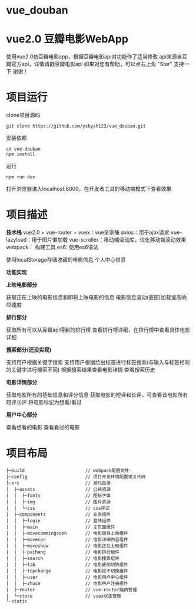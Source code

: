 # vue_douban
# vue2.0 豆瓣电影WebApp #

使用vue2.0仿豆瓣电影app，根据豆瓣电影api对功能作了适当修改
api来源自豆瓣官方api，详情请戳豆瓣电影api
如果对您有帮助，可以点右上角 "Star" 支持一下 谢谢！

# 项目运行 #
clone项目源码
```
git clone https://github.com/yshysh123/vue_douban.git
```
安装依赖

```
cd vue-douban
npm install
```

运行
```
npm run dev
```

打开浏览器进入localhost:8000，在开发者工具的移动端模式下查看效果
# 项目描述 #

**技术栈**
vue2.0 + vue-router + vuex：vue全家桶
axios：用于ajax请求
vue-lazyload：用于图片懒加载
vue-scroller：移动端滚动库，优化移动端滚动效果
webpack： 构建工具
es6: 使用es6语法

使用localStorage存储收藏的电影信息,个人中心信息

**功能实现**

**上映电影部分**

 获取正在上映的电影信息和即将上映电影的信息
 电影信息滚动(底部)加载提高响应速度

**排行部分**

 获取所有可以从豆瓣api得到的排行榜
 查看排行榜详细，在排行榜中查看具体电影详细

**搜索部分(还没实现)**

 支持用户根据关键字搜索
 支持用户根据给出标签进行标签搜索(与输入与标签相同的关键字进行搜索不同)
 根据搜索结果查看电影详情
 查看搜索历史

**电影详情部分**

 获取电影所有的基础信息和评分信息
 获取电影的短评和长评，可查看该电影所有短评长评
 将电影标记为想看/看过

**用户中心部分**

 查看想看的电影
 查看看过的电影

# 项目布局 #

```
├─build                       // webpack配置文件
├─config                      // 项目开发环境配置相关代码   
├─src                         // 源码目录    
│  ├─assets                   // 公共资源 
│  │  ├─fonts                 // 图标字体
│  │  ├─img                   // 图片资源
│  │  └─css                   // css样式
│  ├─components               // 业务组件 
│  │  ├─login                 // 登陆组件
│  │  ├─main                  // 主页面组件
│  │  ├─movecommingsoon       // 电影即将上映组件
│  │  ├─movecon               // 电影详细内容组件
│  │  ├─moveshow              // 电影正在上映组件
│  │  ├─paihang               // 电影排行组件
│  │  ├─search                // 电影搜索组件
│  │  ├─tab                   // 电影底部切换组件
│  │  ├─topchange             // 电影定不切换组件
│  │  ├─user                  // 电影用户中心组件
│  │  ├─zhuce                 // 电影用户注册组件
│  ├─router                   // vue-router路由管理
│  └─store                    // vuex状态管理 
└─static 
```
